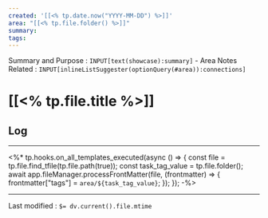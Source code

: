 ```yaml
---
created: '[[<% tp.date.now("YYYY-MM-DD") %>]]'
area: "[[<% tp.file.folder() %>]]"
summary: 
tags: 
---
```




Summary and Purpose : `INPUT[text(showcase):summary]` - Area Notes Related : `INPUT[inlineListSuggester(optionQuery(#area)):connections]` 

# [[<% tp.file.title %>]]


## Log


---


<%* tp.hooks.on_all_templates_executed(async () => { 
    const file = tp.file.find_tfile(tp.file.path(true)); 
    const task_tag_value = tp.file.folder();
    await app.fileManager.processFrontMatter(file, (frontmatter) => { 
        frontmatter["tags"] = `area/${task_tag_value}`; 
    }); 
}); -%>


---


Last modified : `$= dv.current().file.mtime`